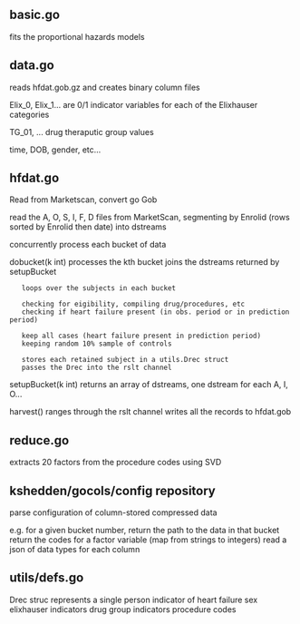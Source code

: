 ## basic.go ##
fits the proportional hazards models



## data.go ##
reads hfdat.gob.gz and creates binary column files

Elix_0, Elix_1... are 0/1 indicator variables for each of the Elixhauser categories

TG_01, ... drug theraputic group values

time, DOB, gender, etc...

## hfdat.go ## 
Read from Marketscan, convert go Gob

read the A, O, S, I, F, D files from MarketScan, segmenting by Enrolid (rows sorted by Enrolid then date)
     into dstreams

concurrently process each bucket of data

dobucket(k int) processes the kth bucket
	   joins the dstreams returned by setupBucket
	   
	   loops over the subjects in each bucket
	   
	   checking for eigibility, compiling drug/procedures, etc
	   checking if heart failure present (in obs. period or in prediction period)
	   
	   keep all cases (heart failure present in prediction period)
	   keeping random 10% sample of controls
	   	   
	   stores each retained subject in a utils.Drec struct
	   passes the Drec into the rslt channel
	   
setupBucket(k int) returns an array of dstreams, one dstream for each A, I, O...


harvest()
	ranges through the rslt channel
	writes all the records to hfdat.gob
	


## reduce.go ##
extracts 20 factors from the procedure codes using SVD

## kshedden/gocols/config repository ##
parse configuration of column-stored compressed data 

e.g. for a given bucket number, return the path to the data in that bucket
     return the codes for a factor variable (map from strings to integers)
     read a json of data types for each column



## utils/defs.go ## 
Drec struc represents a single person
     indicator of heart failure
     sex
     elixhauser indicators
     drug group indicators
     procedure codes

